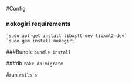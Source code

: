 #Config

### nokogiri requirements
    `sudo apt-get install libxslt-dev libxml2-dev`
    `sudo gem install nokogiri`

###Bundle
    `bundle install`

###db
    `rake db:migrate`


#run
    `rails s`
